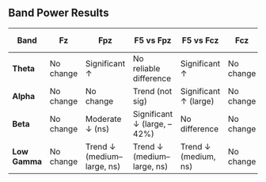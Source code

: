 ## Band Power Results  

| Band       | Fz           | Fpz             | F5 vs Fpz              | F5 vs Fcz            | Fcz         | Fpz vs Fcz          |
|------------|--------------|-----------------|------------------------|----------------------|-------------|---------------------|
| **Theta**  | No change    | Significant ↑   | No reliable difference | Significant ↑        | No change   | Significant ↑       |
| **Alpha**  | No change    | No change       | Trend (not sig)        | Significant ↑ (large)| No change   | Significant ↑ (large)|
| **Beta**   | No change    | Moderate ↓ (ns) | Significant ↓ (large, –42%) | No difference   | No change   | Trend ↑ (ns)        |
| **Low Gamma** | No change | Trend ↓ (medium–large, ns) | Trend ↓ (medium–large, ns) | Trend ↓ (medium, ns) | No change | Trend ↓ (medium, ns) |

